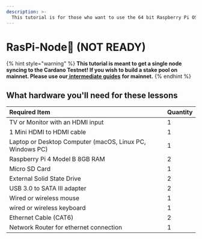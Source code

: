 ```yaml
---
description: >-
  This tutorial is for those who want to use the 64 bit Raspberry Pi OS(Raspbian) with a desktop environment.
---
```


# RasPi-Node🍓 \(NOT READY\)

{% hint style="warning" %}
**This tutorial is meant to get a single node syncing to the Cardano Testnet! If you wish to build a stake pool on mainnet. Please use our**[ **intermediate guides**](../../intermediate-guide/pi-pool-tutorial/pi-node/) **for mainnet.**
{% endhint %}

## What hardware you'll need for these lessons

| Required Item                                                | Quantity |
|:------------------------------------------------------------ |:-------- |
| TV or Monitor with an HDMI input                             | 1        |
| 1 Mini HDMI to HDMI cable                                    | 1        |
| Laptop or Desktop Computer \(macOS, Linux PC, Windows PC\) | 1        |
| Raspberry Pi 4 Model B 8GB RAM                               | 2        |
| Micro SD Card                                                | 1        |
| External Solid State Drive                                   | 2        |
| USB 3.0 to SATA III adapter                                  | 2        |
| Wired or wireless mouse                                      | 1        |
| wired or wireless keyboard                                   | 1        |
| Ethernet Cable \(CAT6\)                                    | 2        |
| Network Router for ethernet connection                       | 1        |

